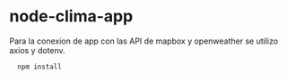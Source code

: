 # node-clima-app
  Para la conexion de app con las API de mapbox y openweather se utilizo axios y dotenv.  
```
  npm install
```
